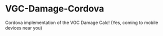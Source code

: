 # VGC-Damage-Cordova
Cordova implementation of the VGC Damage Calc! (Yes, coming to mobile devices near you)
